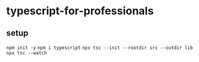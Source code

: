 # typescript-for-professionals

## setup

`npm init -y`
`npm i typescript`
`npx tsc --init --rootdir src --outdir lib`
`npx tsc --watch`
